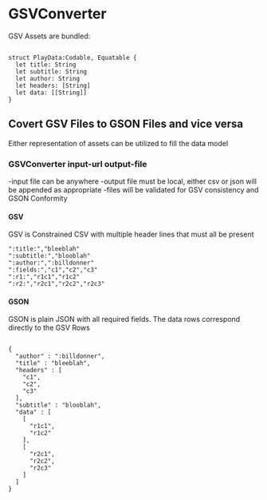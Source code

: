 #  GSVConverter

GSV Assets are bundled:

<pre><code>
struct PlayData:Codable, Equatable {
  let title: String
  let subtitle: String
  let author: String
  let headers: [String]
  let data: [[String]]
}
</code></pre>  

## Covert GSV Files to GSON Files and vice versa

Either representation of assets can be utilized to fill the data model 



### GSVConverter input-url output-file

-input file can be anywhere
-output file must be local, either csv or json will be appended as appropriate
-files will be validated for GSV consistency and GSON Conformity

#### GSV 

GSV is Constrained CSV with  multiple header lines that must all be present

    ":title:","bleeblah"
    ":subtitle:","blooblah"
    ":author:",":billdonner"
    ":fields:","c1","c2","c3"
    ":r1:","r1c1","r1c2"
    ":r2:","r2c1","r2c2","r2c3"

#### GSON

GSON is plain JSON with all required fields. The data rows correspond directly to the GSV Rows
<pre><code>
{
  "author" : ":billdonner",
  "title" : "bleeblah",
  "headers" : [
    "c1",
    "c2",
    "c3"
  ],
  "subtitle" : "blooblah",
  "data" : [
    [
      "r1c1",
      "r1c2"
    ],
    [
      "r2c1",
      "r2c2",
      "r2c3"
    ]
  ]
}
</code></pre>
